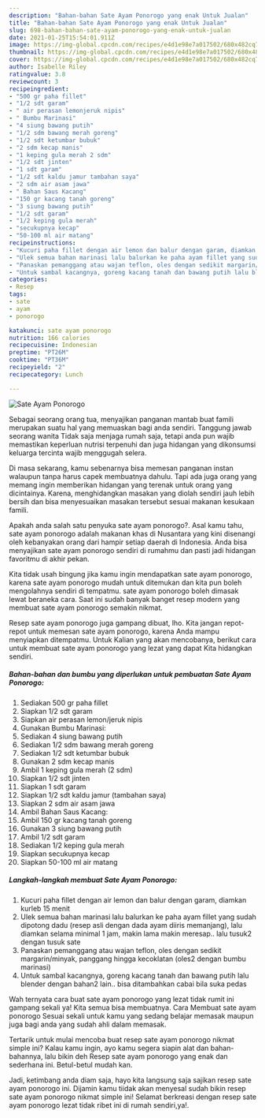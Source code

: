 ```yaml
---
description: "Bahan-bahan Sate Ayam Ponorogo yang enak Untuk Jualan"
title: "Bahan-bahan Sate Ayam Ponorogo yang enak Untuk Jualan"
slug: 698-bahan-bahan-sate-ayam-ponorogo-yang-enak-untuk-jualan
date: 2021-01-25T15:54:01.911Z
image: https://img-global.cpcdn.com/recipes/e4d1e98e7a017502/680x482cq70/sate-ayam-ponorogo-foto-resep-utama.jpg
thumbnail: https://img-global.cpcdn.com/recipes/e4d1e98e7a017502/680x482cq70/sate-ayam-ponorogo-foto-resep-utama.jpg
cover: https://img-global.cpcdn.com/recipes/e4d1e98e7a017502/680x482cq70/sate-ayam-ponorogo-foto-resep-utama.jpg
author: Isabelle Riley
ratingvalue: 3.8
reviewcount: 3
recipeingredient:
- "500 gr paha fillet"
- "1/2 sdt garam"
- " air perasan lemonjeruk nipis"
- " Bumbu Marinasi"
- "4 siung bawang putih"
- "1/2 sdm bawang merah goreng"
- "1/2 sdt ketumbar bubuk"
- "2 sdm kecap manis"
- "1 keping gula merah 2 sdm"
- "1/2 sdt jinten"
- "1 sdt garam"
- "1/2 sdt kaldu jamur tambahan saya"
- "2 sdm air asam jawa"
- " Bahan Saus Kacang"
- "150 gr kacang tanah goreng"
- "3 siung bawang putih"
- "1/2 sdt garam"
- "1/2 keping gula merah"
- "secukupnya kecap"
- "50-100 ml air matang"
recipeinstructions:
- "Kucuri paha fillet dengan air lemon dan balur dengan garam, diamkan kurleb 15 menit"
- "Ulek semua bahan marinasi lalu balurkan ke paha ayam fillet yang sudah dipotong dadu (resep asli dengan dada ayam diiris memanjang), lalu diamkan selama minimal 1 jam, makin lama makin meresap.. lalu tusuk2 dengan tusuk sate"
- "Panaskan pemanggang atau wajan teflon, oles dengan sedikit margarin/minyak, panggang hingga kecoklatan (oles2 dengan bumbu marinasi)"
- "Untuk sambal kacangnya, goreng kacang tanah dan bawang putih lalu blender dengan bahan2 lain.. bisa ditambahkan cabai bila suka pedas"
categories:
- Resep
tags:
- sate
- ayam
- ponorogo

katakunci: sate ayam ponorogo 
nutrition: 166 calories
recipecuisine: Indonesian
preptime: "PT26M"
cooktime: "PT36M"
recipeyield: "2"
recipecategory: Lunch

---
```



![Sate Ayam Ponorogo](https://img-global.cpcdn.com/recipes/e4d1e98e7a017502/680x482cq70/sate-ayam-ponorogo-foto-resep-utama.jpg)

Sebagai seorang orang tua, menyajikan panganan mantab buat famili merupakan suatu hal yang memuaskan bagi anda sendiri. Tanggung jawab seorang  wanita Tidak saja menjaga rumah saja, tetapi anda pun wajib memastikan keperluan nutrisi terpenuhi dan juga hidangan yang dikonsumsi keluarga tercinta wajib menggugah selera.

Di masa  sekarang, kamu sebenarnya bisa memesan panganan instan walaupun tanpa harus capek membuatnya dahulu. Tapi ada juga orang yang memang ingin memberikan hidangan yang terenak untuk orang yang dicintainya. Karena, menghidangkan masakan yang diolah sendiri jauh lebih bersih dan bisa menyesuaikan masakan tersebut sesuai makanan kesukaan famili. 



Apakah anda salah satu penyuka sate ayam ponorogo?. Asal kamu tahu, sate ayam ponorogo adalah makanan khas di Nusantara yang kini disenangi oleh kebanyakan orang dari hampir setiap daerah di Indonesia. Anda bisa menyajikan sate ayam ponorogo sendiri di rumahmu dan pasti jadi hidangan favoritmu di akhir pekan.

Kita tidak usah bingung jika kamu ingin mendapatkan sate ayam ponorogo, karena sate ayam ponorogo mudah untuk ditemukan dan kita pun boleh mengolahnya sendiri di tempatmu. sate ayam ponorogo boleh dimasak lewat beraneka cara. Saat ini sudah banyak banget resep modern yang membuat sate ayam ponorogo semakin nikmat.

Resep sate ayam ponorogo juga gampang dibuat, lho. Kita jangan repot-repot untuk memesan sate ayam ponorogo, karena Anda mampu menyiapkan ditempatmu. Untuk Kalian yang akan mencobanya, berikut cara untuk membuat sate ayam ponorogo yang lezat yang dapat Kita hidangkan sendiri.

<!--inarticleads1-->

##### Bahan-bahan dan bumbu yang diperlukan untuk pembuatan Sate Ayam Ponorogo:

1. Sediakan 500 gr paha fillet
1. Siapkan 1/2 sdt garam
1. Siapkan  air perasan lemon/jeruk nipis
1. Gunakan  Bumbu Marinasi:
1. Sediakan 4 siung bawang putih
1. Sediakan 1/2 sdm bawang merah goreng
1. Sediakan 1/2 sdt ketumbar bubuk
1. Gunakan 2 sdm kecap manis
1. Ambil 1 keping gula merah (2 sdm)
1. Siapkan 1/2 sdt jinten
1. Siapkan 1 sdt garam
1. Siapkan 1/2 sdt kaldu jamur (tambahan saya)
1. Siapkan 2 sdm air asam jawa
1. Ambil  Bahan Saus Kacang:
1. Ambil 150 gr kacang tanah goreng
1. Gunakan 3 siung bawang putih
1. Ambil 1/2 sdt garam
1. Sediakan 1/2 keping gula merah
1. Siapkan secukupnya kecap
1. Siapkan 50-100 ml air matang




<!--inarticleads2-->

##### Langkah-langkah membuat Sate Ayam Ponorogo:

1. Kucuri paha fillet dengan air lemon dan balur dengan garam, diamkan kurleb 15 menit
1. Ulek semua bahan marinasi lalu balurkan ke paha ayam fillet yang sudah dipotong dadu (resep asli dengan dada ayam diiris memanjang), lalu diamkan selama minimal 1 jam, makin lama makin meresap.. lalu tusuk2 dengan tusuk sate
1. Panaskan pemanggang atau wajan teflon, oles dengan sedikit margarin/minyak, panggang hingga kecoklatan (oles2 dengan bumbu marinasi)
1. Untuk sambal kacangnya, goreng kacang tanah dan bawang putih lalu blender dengan bahan2 lain.. bisa ditambahkan cabai bila suka pedas




Wah ternyata cara buat sate ayam ponorogo yang lezat tidak rumit ini gampang sekali ya! Kita semua bisa membuatnya. Cara Membuat sate ayam ponorogo Sesuai sekali untuk kamu yang sedang belajar memasak maupun juga bagi anda yang sudah ahli dalam memasak.

Tertarik untuk mulai mencoba buat resep sate ayam ponorogo nikmat simple ini? Kalau kamu ingin, ayo kamu segera siapin alat dan bahan-bahannya, lalu bikin deh Resep sate ayam ponorogo yang enak dan sederhana ini. Betul-betul mudah kan. 

Jadi, ketimbang anda diam saja, hayo kita langsung saja sajikan resep sate ayam ponorogo ini. Dijamin kamu tiidak akan menyesal sudah bikin resep sate ayam ponorogo nikmat simple ini! Selamat berkreasi dengan resep sate ayam ponorogo lezat tidak ribet ini di rumah sendiri,ya!.

